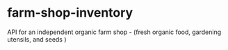 # farm-shop-inventory
API for an independent organic farm shop - (fresh organic food, gardening utensils, and seeds )
